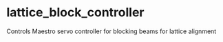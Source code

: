 # lattice_block_controller
Controls Maestro servo controller for blocking beams for lattice alignment
